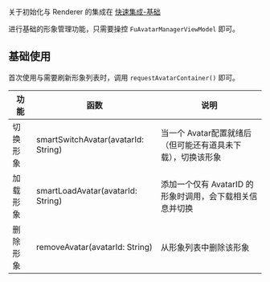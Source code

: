 关于初始化与 Renderer 的集成在 [快速集成-基础](1、快速集成-基础.md) 

进行基础的形象管理功能，只需要操控 `FuAvatarManagerViewModel` 即可。

## 基础使用

首次使用与需要刷新形象列表时，调用 `requestAvatarContainer()` 即可。

| 功能     | 函数                                | 说明                                                        |
| -------- | ----------------------------------- | ----------------------------------------------------------- |
| 切换形象 | smartSwitchAvatar(avatarId: String) | 当一个 Avatar配置就绪后（但可能还有道具未下载），切换该形象 |
| 加载形象 | smartLoadAvatar(avatarId: String)   | 添加一个仅有 AvatarID 的形象时调用，会下载相关信息并切换    |
| 删除形象 | removeAvatar(avatarId: String)      | 从形象列表中删除该形象                                      |


